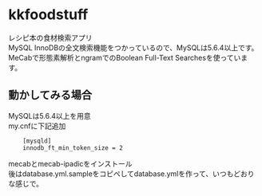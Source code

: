 kkfoodstuff
======================
レシピ本の食材検索アプリ  
MySQL InnoDBの全文検索機能をつかっているので、MySQLは5.6.4以上です。  
MeCabで形態素解析とngramでのBoolean Full-Text Searchesを使っています。

## 動かしてみる場合
MySQLは5.6.4以上を用意  
my.cnfに下記追加  
```
    [mysqld]
    innodb_ft_min_token_size = 2
```
mecabとmecab-ipadicをインストール  
後はdatabase.yml.sampleをコピペしてdatabase.ymlを作って、いつもどおりな感じで。
